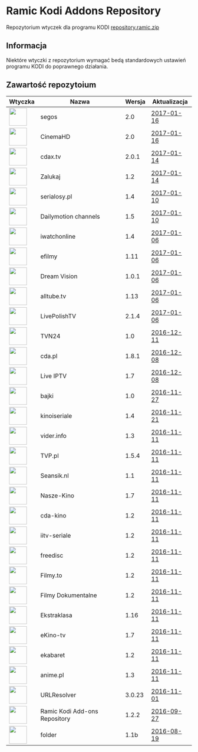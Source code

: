 # Ramic Kodi Addons Repository
Repozytorium wtyczek dla programu KODI
[repository.ramic.zip](https://github.com/ramicspa/kodi/raw/master/repository.ramic.zip)
## Informacja
Niektóre wtyczki z repozytorium wymagać bedą standardowych ustawień programu KODI do poprawnego działania.
## Zawartość repozytoium
|Wtyczka|Nazwa|Wersja|Aktualizacja|
|---|---|---|---|
|<img src="https://raw.githubusercontent.com/ramicspa/kodi/master/zips/plugin.video.segos/icon.png" width="48">|segos|2.0|[2017-01-16](https://raw.githubusercontent.com/ramicspa/kodi/master/zips/plugin.video.segos/changelog-2.0.txt)
|<img src="https://raw.githubusercontent.com/ramicspa/kodi/master/zips/plugin.video.CinemaHD/icon.png" width="48">|CinemaHD|2.0|[2017-01-16](https://raw.githubusercontent.com/ramicspa/kodi/master/zips/plugin.video.CinemaHD/changelog-2.0.txt)
|<img src="https://raw.githubusercontent.com/ramicspa/kodi/master/zips/plugin.video.cdaonline/icon.png" width="48">|cdax.tv|2.0.1|[2017-01-14](https://raw.githubusercontent.com/ramicspa/kodi/master/zips/plugin.video.cdaonline/changelog-2.0.1.txt)
|<img src="https://raw.githubusercontent.com/ramicspa/kodi/master/zips/plugin.video.zalukajcom/icon.png" width="48">|Zalukaj|1.2|[2017-01-14](https://raw.githubusercontent.com/ramicspa/kodi/master/zips/plugin.video.zalukajcom/changelog-1.2.txt)
|<img src="https://raw.githubusercontent.com/ramicspa/kodi/master/zips/plugin.video.serialosypl/icon.png" width="48">|serialosy.pl|1.4|[2017-01-10](https://raw.githubusercontent.com/ramicspa/kodi/master/zips/plugin.video.serialosypl/changelog-1.4.txt)
|<img src="https://raw.githubusercontent.com/ramicspa/kodi/master/zips/plugin.video.dmchannels/icon.png" width="48">|Dailymotion channels|1.5|[2017-01-10](https://raw.githubusercontent.com/ramicspa/kodi/master/zips/plugin.video.dmchannels/changelog-1.5.txt)
|<img src="https://raw.githubusercontent.com/ramicspa/kodi/master/zips/plugin.video.iwatchonline/icon.png" width="48">|iwatchonline|1.4|[2017-01-06](https://raw.githubusercontent.com/ramicspa/kodi/master/zips/plugin.video.iwatchonline/changelog-1.4.txt)
|<img src="https://raw.githubusercontent.com/ramicspa/kodi/master/zips/plugin.video.efilmy/icon.png" width="48">|efilmy|1.11|[2017-01-06](https://raw.githubusercontent.com/ramicspa/kodi/master/zips/plugin.video.efilmy/changelog-1.11.txt)
|<img src="https://raw.githubusercontent.com/ramicspa/kodi/master/zips/plugin.video.dreamvision/icon.png" width="48">|Dream Vision|1.0.1|[2017-01-06](https://raw.githubusercontent.com/ramicspa/kodi/master/zips/plugin.video.dreamvision/changelog-1.0.1.txt)
|<img src="https://raw.githubusercontent.com/ramicspa/kodi/master/zips/plugin.video.alltube.tv/icon.png" width="48">|alltube.tv|1.13|[2017-01-06](https://raw.githubusercontent.com/ramicspa/kodi/master/zips/plugin.video.alltube.tv/changelog-1.13.txt)
|<img src="https://raw.githubusercontent.com/ramicspa/kodi/master/zips/plugin.video.LivePolishTV/icon.png" width="48">|LivePolishTV|2.1.4|[2017-01-06](https://raw.githubusercontent.com/ramicspa/kodi/master/zips/plugin.video.LivePolishTV/changelog-2.1.4.txt)
|<img src="https://raw.githubusercontent.com/ramicspa/kodi/master/zips/plugin.video.ramictvn24/icon.png" width="48">|TVN24|1.0|[2016-12-11](https://raw.githubusercontent.com/ramicspa/kodi/master/zips/plugin.video.ramictvn24/changelog-1.0.txt)
|<img src="https://raw.githubusercontent.com/ramicspa/kodi/master/zips/plugin.video.cdapl/icon.png" width="48">|cda.pl|1.8.1|[2016-12-08](https://raw.githubusercontent.com/ramicspa/kodi/master/zips/plugin.video.cdapl/changelog-1.8.1.txt)
|<img src="https://raw.githubusercontent.com/ramicspa/kodi/master/zips/plugin.video.LiveIPTV/icon.png" width="48">|Live IPTV|1.7|[2016-12-08](https://raw.githubusercontent.com/ramicspa/kodi/master/zips/plugin.video.LiveIPTV/changelog-1.7.txt)
|<img src="https://raw.githubusercontent.com/ramicspa/kodi/master/zips/plugin.video.bajkionline/icon.png" width="48">|bajki|1.0|[2016-11-27](https://raw.githubusercontent.com/ramicspa/kodi/master/zips/plugin.video.bajkionline/changelog-1.0.txt)
|<img src="https://raw.githubusercontent.com/ramicspa/kodi/master/zips/plugin.video.kinoiseriale/icon.png" width="48">|kinoiseriale|1.4|[2016-11-21](https://raw.githubusercontent.com/ramicspa/kodi/master/zips/plugin.video.kinoiseriale/changelog-1.4.txt)
|<img src="https://raw.githubusercontent.com/ramicspa/kodi/master/zips/plugin.video.viderpl/icon.png" width="48">|vider.info|1.3|[2016-11-11](https://raw.githubusercontent.com/ramicspa/kodi/master/zips/plugin.video.viderpl/changelog-1.3.txt)
|<img src="https://raw.githubusercontent.com/ramicspa/kodi/master/zips/plugin.video.TVP.pl/icon.png" width="48">|TVP.pl|1.5.4|[2016-11-11](https://raw.githubusercontent.com/ramicspa/kodi/master/zips/plugin.video.TVP.pl/changelog-1.5.4.txt)
|<img src="https://raw.githubusercontent.com/ramicspa/kodi/master/zips/plugin.video.seansik.nl/icon.png" width="48">|Seansik.nl|1.1|[2016-11-11](https://raw.githubusercontent.com/ramicspa/kodi/master/zips/plugin.video.seansik.nl/changelog-1.1.txt)
|<img src="https://raw.githubusercontent.com/ramicspa/kodi/master/zips/plugin.video.naszekino/icon.png" width="48">|Nasze-Kino|1.7|[2016-11-11](https://raw.githubusercontent.com/ramicspa/kodi/master/zips/plugin.video.naszekino/changelog-1.7.txt)
|<img src="https://raw.githubusercontent.com/ramicspa/kodi/master/zips/plugin.video.kino24tv/icon.png" width="48">|cda-kino|1.2|[2016-11-11](https://raw.githubusercontent.com/ramicspa/kodi/master/zips/plugin.video.kino24tv/changelog-1.2.txt)
|<img src="https://raw.githubusercontent.com/ramicspa/kodi/master/zips/plugin.video.iitv/icon.png" width="48">|iitv-seriale|1.2|[2016-11-11](https://raw.githubusercontent.com/ramicspa/kodi/master/zips/plugin.video.iitv/changelog-1.2.txt)
|<img src="https://raw.githubusercontent.com/ramicspa/kodi/master/zips/plugin.video.freedisc.pl/icon.png" width="48">|freedisc|1.2|[2016-11-11](https://raw.githubusercontent.com/ramicspa/kodi/master/zips/plugin.video.freedisc.pl/changelog-1.2.txt)
|<img src="https://raw.githubusercontent.com/ramicspa/kodi/master/zips/plugin.video.filmyto/icon.png" width="48">|Filmy.to|1.2|[2016-11-11](https://raw.githubusercontent.com/ramicspa/kodi/master/zips/plugin.video.filmyto/changelog-1.2.txt)
|<img src="https://raw.githubusercontent.com/ramicspa/kodi/master/zips/plugin.video.filmydokumentalne/icon.png" width="48">|Filmy Dokumentalne|1.2|[2016-11-11](https://raw.githubusercontent.com/ramicspa/kodi/master/zips/plugin.video.filmydokumentalne/changelog-1.2.txt)
|<img src="https://raw.githubusercontent.com/ramicspa/kodi/master/zips/plugin.video.ekstraklasa/icon.png" width="48">|Ekstraklasa|1.16|[2016-11-11](https://raw.githubusercontent.com/ramicspa/kodi/master/zips/plugin.video.ekstraklasa/changelog-1.16.txt)
|<img src="https://raw.githubusercontent.com/ramicspa/kodi/master/zips/plugin.video.ekinotv/icon.png" width="48">|eKino-tv|1.7|[2016-11-11](https://raw.githubusercontent.com/ramicspa/kodi/master/zips/plugin.video.ekinotv/changelog-1.7.txt)
|<img src="https://raw.githubusercontent.com/ramicspa/kodi/master/zips/plugin.video.ekabaretpl/icon.png" width="48">|ekabaret|1.2|[2016-11-11](https://raw.githubusercontent.com/ramicspa/kodi/master/zips/plugin.video.ekabaretpl/changelog-1.2.txt)
|<img src="https://raw.githubusercontent.com/ramicspa/kodi/master/zips/plugin.video.anime.pl/icon.png" width="48">|anime.pl|1.3|[2016-11-11](https://raw.githubusercontent.com/ramicspa/kodi/master/zips/plugin.video.anime.pl/changelog-1.3.txt)
|<img src="https://raw.githubusercontent.com/ramicspa/kodi/master/zips/script.module.urlresolver/icon.png" width="48">|URLResolver|3.0.23|[2016-11-01](https://raw.githubusercontent.com/ramicspa/kodi/master/zips/script.module.urlresolver/changelog-3.0.23.txt)
|<img src="https://raw.githubusercontent.com/ramicspa/kodi/master/zips/repository.ramic/icon.png" width="48">|Ramic Kodi Add-ons Repository|1.2.2|[2016-09-27](https://raw.githubusercontent.com/ramicspa/kodi/master/zips/repository.ramic/changelog-1.2.2.txt)
|<img src="https://raw.githubusercontent.com/ramicspa/kodi/master/zips/plugin.video.folderramic/icon.png" width="48">|folder|1.1b|[2016-08-19](https://raw.githubusercontent.com/ramicspa/kodi/master/zips/plugin.video.folderramic/changelog-1.1b.txt)